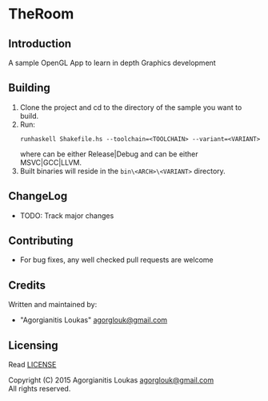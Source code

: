 TheRoom
=======

Introduction
------------
A sample OpenGL App to learn in depth Graphics development

Building
--------
 1. Clone the project and cd to the directory of the sample you want to build.
 2. Run:  
    ```
    runhaskell Shakefile.hs --toolchain=<TOOLCHAIN> --variant=<VARIANT>
    ```
    where <VARIANT> can be either Release|Debug and <TOOLCHAIN> can be either MSVC|GCC|LLVM.
 3. Built binaries will reside in the `bin\<ARCH>\<VARIANT>` directory.

ChangeLog
---------
 * TODO: Track major changes

Contributing
------------
 * For bug fixes, any well checked pull requests are welcome

Credits
-------
Written and maintained by: 
* "Agorgianitis Loukas" <agorglouk@gmail.com>

Licensing
---------
Read [LICENSE](LICENSE.md)  

Copyright (C) 2015 Agorgianitis Loukas <agorglouk@gmail.com>  
All rights reserved.


